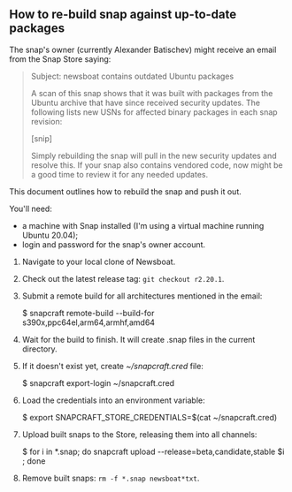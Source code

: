 How to re-build snap against up-to-date packages
------------------------------------------------

The snap's owner (currently Alexander Batischev) might receive an email from
the Snap Store saying:

> Subject: newsboat contains outdated Ubuntu packages
>
> A scan of this snap shows that it was built with packages from the Ubuntu
> archive that have since received security updates. The following lists new
> USNs for affected binary packages in each snap revision:
>
> [snip]
>
> Simply rebuilding the snap will pull in the new security updates and resolve
> this. If your snap also contains vendored code, now might be a good time to
> review it for any needed updates.

This document outlines how to rebuild the snap and push it out.

You'll need:
- a machine with Snap installed (I'm using a virtual machine running Ubuntu 20.04);
- login and password for the snap's owner account.

1. Navigate to your local clone of Newsboat.
2. Check out the latest release tag: `git checkout r2.20.1`.
3. Submit a remote build for all architectures mentioned in the email:

    $ snapcraft remote-build --build-for s390x,ppc64el,arm64,armhf,amd64

4. Wait for the build to finish. It will create .snap files in the current
   directory.

5. If it doesn't exist yet, create _~/snapcraft.cred_ file:

    $ snapcraft export-login ~/snapcraft.cred

6. Load the credentials into an environment variable:

    $ export SNAPCRAFT_STORE_CREDENTIALS=$(cat ~/snapcraft.cred)

5. Upload built snaps to the Store, releasing them into all channels:

    $ for i in *.snap; do snapcraft upload --release=beta,candidate,stable $i ; done

6. Remove built snaps: `rm -f *.snap newsboat*txt`.
